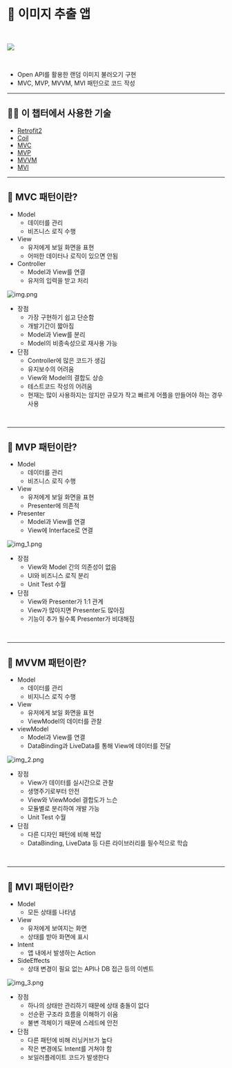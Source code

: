 # 📢 이미지 추출 앱

<br>

![](result.gif)

<br>

- Open API를 활용한 랜덤 이미지 불러오기 구현
- MVC, MVP, MVVM, MVI 패턴으로 코드 작성

---
## 💪🏻 이 챕터에서 사용한 기술
- [Retrofit2](https://square.github.io/retrofit/)
- [Coil](https://coil-kt.github.io/coil/)
- [MVC](https://ko.wikipedia.org/wiki/%EB%AA%A8%EB%8D%B8-%EB%B7%B0-%EC%BB%A8%ED%8A%B8%EB%A1%A4%EB%9F%AC)
- [MVP](https://ko.wikipedia.org/wiki/%EB%AA%A8%EB%8D%B8-%EB%B7%B0-%ED%94%84%EB%A6%AC%EC%A0%A0%ED%84%B0)
- [MVVM](https://ko.wikipedia.org/wiki/%EB%AA%A8%EB%8D%B8-%EB%B7%B0-%EB%B7%B0%EB%AA%A8%EB%8D%B8)
- [MVI](https://jaehochoe.medium.com/%EB%B2%88%EC%97%AD-%EC%95%88%EB%93%9C%EB%A1%9C%EC%9D%B4%EB%93%9C%EB%A5%BC-%EC%9C%84%ED%95%9C-mvi-model-view-intent-%EC%95%84%ED%82%A4%ED%85%8D%EC%B3%90-%ED%8A%9C%ED%86%A0%EB%A6%AC%EC%96%BC-%EC%8B%9C%EC%9E%91%ED%95%98%EA%B8%B0-165bda9dfbe7)

---
## 📌 MVC 패턴이란?
- Model
  - 데이터를 관리
  - 비즈니스 로직 수행
- View
  - 유저에게 보일 화면을 표현
  - 어떠한 데이터나 로직이 있으면 안됨
- Controller
  - Model과 View를 연결
  - 유저의 입력을 받고 처리

![img.png](img.png)

- 장점
  - 가장 구현하기 쉽고 단순함
  - 개발기간이 짧아짐
  - Model과 View를 분리
  - Model의 비종속성으로 재사용 가능
- 단점
  - Controller에 많은 코드가 생김
  - 유지보수의 어려움
  - View와 Model의 결합도 상승
  - 테스트코드 작성의 어려움
  - 현재는 많이 사용하지는 않지만 규모가 작고 빠르게 어플을 만들어야 하는 경우 사용

<br>

---
## 📌 MVP 패턴이란?
- Model
  - 데이터를 관리
  - 비즈니스 로직 수행
- View
  - 유저에게 보일 화면을 표현
  - Presenter에 의존적
- Presenter
  - Model과 View를 연결
  - View에 Interface로 연결

![img_1.png](img_1.png)

- 장점
  - View와 Model 간의 의존성이 없음
  - UI와 비즈니스 로직 분리
  - Unit Test 수월
- 단점
  - View와 Presenter가 1:1 관계
  - View가 많아지면 Presenter도 많아짐
  - 기능이 추가 될수록 Presenter가 비대해짐

<br>

---
## 📌 MVVM 패턴이란?
- Model
  - 데이터를 관리
  - 비지니스 로직 수행
- View
  - 유저에게 보일 화면을 표현
  - ViewModel의 데이터를 관찰
- viewModel
  - Model과 View를 연결
  - DataBinding과 LiveData를 통해 View에 데이터를 전달

![img_2.png](img_2.png)

- 장점
  - View가 데이터를 실시간으로 관찰
  - 생명주기로부터 안전
  - View와 ViewModel 결합도가 느슨
  - 모듈별로 분리하여 개발 가능
  - Unit Test 수월
- 단점
  - 다른 디자인 패턴에 비해 복잡
  - DataBinding, LiveData 등 다른 라이브러리를 필수적으로 학습

<br>

---
## 📌 MVI 패턴이란?
- Model
  - 모든 상태를 나타냄
- View
  - 유저에게 보여지는 화면
  - 상태를 받아 화면에 표시
- Intent
  - 앱 내에서 발생하는 Action
- SideEffects
  - 상태 변경이 필요 없는 API나 DB 접근 등의 이벤트

![img_3.png](img_3.png)

- 장점
  - 하나의 상태만 관리하기 때문에 상태 충돌이 없다
  - 선순환 구조라 흐름을 이해하기 쉬움
  - 불변 객체이기 때문에 스레드에 안전
- 단점
  - 다른 패턴에 비해 러닝커브가 높다
  - 작은 변경에도 Intent를 거쳐야 함
  - 보일러플레이트 코드가 발생한다